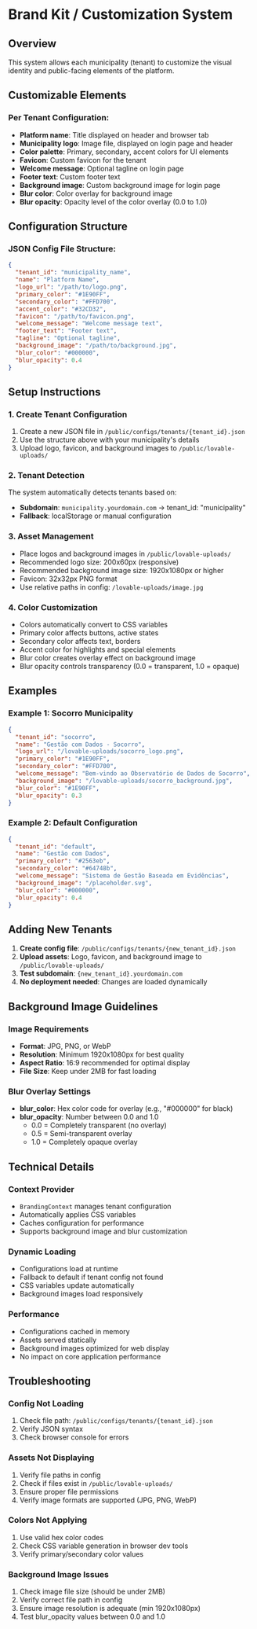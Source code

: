 
# Brand Kit / Customization System

## Overview
This system allows each municipality (tenant) to customize the visual identity and public-facing elements of the platform.

## Customizable Elements

### Per Tenant Configuration:
- **Platform name**: Title displayed on header and browser tab
- **Municipality logo**: Image file, displayed on login page and header
- **Color palette**: Primary, secondary, accent colors for UI elements
- **Favicon**: Custom favicon for the tenant
- **Welcome message**: Optional tagline on login page
- **Footer text**: Custom footer text
- **Background image**: Custom background image for login page
- **Blur color**: Color overlay for background image
- **Blur opacity**: Opacity level of the color overlay (0.0 to 1.0)

## Configuration Structure

### JSON Config File Structure:
```json
{
  "tenant_id": "municipality_name",
  "name": "Platform Name",
  "logo_url": "/path/to/logo.png",
  "primary_color": "#1E90FF",
  "secondary_color": "#FFD700", 
  "accent_color": "#32CD32",
  "favicon": "/path/to/favicon.png",
  "welcome_message": "Welcome message text",
  "footer_text": "Footer text",
  "tagline": "Optional tagline",
  "background_image": "/path/to/background.jpg",
  "blur_color": "#000000",
  "blur_opacity": 0.4
}
```

## Setup Instructions

### 1. Create Tenant Configuration
1. Create a new JSON file in `/public/configs/tenants/{tenant_id}.json`
2. Use the structure above with your municipality's details
3. Upload logo, favicon, and background images to `/public/lovable-uploads/`

### 2. Tenant Detection
The system automatically detects tenants based on:
- **Subdomain**: `municipality.yourdomain.com` → tenant_id: "municipality"
- **Fallback**: localStorage or manual configuration

### 3. Asset Management
- Place logos and background images in `/public/lovable-uploads/`
- Recommended logo size: 200x60px (responsive)
- Recommended background image size: 1920x1080px or higher
- Favicon: 32x32px PNG format
- Use relative paths in config: `/lovable-uploads/image.jpg`

### 4. Color Customization
- Colors automatically convert to CSS variables
- Primary color affects buttons, active states
- Secondary color affects text, borders
- Accent color for highlights and special elements
- Blur color creates overlay effect on background image
- Blur opacity controls transparency (0.0 = transparent, 1.0 = opaque)

## Examples

### Example 1: Socorro Municipality
```json
{
  "tenant_id": "socorro",
  "name": "Gestão com Dados - Socorro",
  "logo_url": "/lovable-uploads/socorro_logo.png",
  "primary_color": "#1E90FF",
  "secondary_color": "#FFD700",
  "welcome_message": "Bem-vindo ao Observatório de Dados de Socorro",
  "background_image": "/lovable-uploads/socorro_background.jpg",
  "blur_color": "#1E90FF",
  "blur_opacity": 0.3
}
```

### Example 2: Default Configuration
```json
{
  "tenant_id": "default",
  "name": "Gestão com Dados",
  "primary_color": "#2563eb",
  "secondary_color": "#64748b",
  "welcome_message": "Sistema de Gestão Baseada em Evidências",
  "background_image": "/placeholder.svg",
  "blur_color": "#000000",
  "blur_opacity": 0.4
}
```

## Adding New Tenants

1. **Create config file**: `/public/configs/tenants/{new_tenant_id}.json`
2. **Upload assets**: Logo, favicon, and background image to `/public/lovable-uploads/`
3. **Test subdomain**: `{new_tenant_id}.yourdomain.com`
4. **No deployment needed**: Changes are loaded dynamically

## Background Image Guidelines

### Image Requirements
- **Format**: JPG, PNG, or WebP
- **Resolution**: Minimum 1920x1080px for best quality
- **Aspect Ratio**: 16:9 recommended for optimal display
- **File Size**: Keep under 2MB for fast loading

### Blur Overlay Settings
- **blur_color**: Hex color code for overlay (e.g., "#000000" for black)
- **blur_opacity**: Number between 0.0 and 1.0
  - 0.0 = Completely transparent (no overlay)
  - 0.5 = Semi-transparent overlay
  - 1.0 = Completely opaque overlay

## Technical Details

### Context Provider
- `BrandingContext` manages tenant configuration
- Automatically applies CSS variables
- Caches configuration for performance
- Supports background image and blur customization

### Dynamic Loading
- Configurations load at runtime
- Fallback to default if tenant config not found
- CSS variables update automatically
- Background images load responsively

### Performance
- Configurations cached in memory
- Assets served statically
- Background images optimized for web display
- No impact on core application performance

## Troubleshooting

### Config Not Loading
1. Check file path: `/public/configs/tenants/{tenant_id}.json`
2. Verify JSON syntax
3. Check browser console for errors

### Assets Not Displaying
1. Verify file paths in config
2. Check if files exist in `/public/lovable-uploads/`
3. Ensure proper file permissions
4. Verify image formats are supported (JPG, PNG, WebP)

### Colors Not Applying
1. Use valid hex color codes
2. Check CSS variable generation in browser dev tools
3. Verify primary/secondary color values

### Background Image Issues
1. Check image file size (should be under 2MB)
2. Verify correct file path in config
3. Ensure image resolution is adequate (min 1920x1080px)
4. Test blur_opacity values between 0.0 and 1.0
